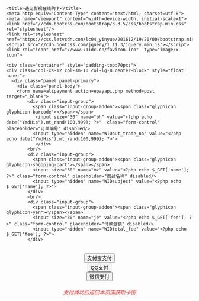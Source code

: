 <!DOCTYPE html PUBLIC "-//W3C//DTD XHTML 1.0 Transitional//EN" "http://www.w3.org/TR/xhtml1/DTD/xhtml1-transitional.dtd"><head>
	<title>遇见影视在线购卡</title>
	<meta http-equiv="Content-Type" content="text/html; charset=utf-8">
	<meta name="viewport" content="width=device-width, initial-scale=1">
	<link href="//cdn.bootcss.com/bootstrap/3.3.5/css/bootstrap.min.css" rel="stylesheet"/>
	<link rel="stylesheet" href="https://css.letvcdn.com/lc04_yinyue/201612/19/20/00/bootstrap.min.css">
	<script src="//cdn.bootcss.com/jquery/1.11.3/jquery.min.js"></script>
  	<link rel="icon" href="//www.71idc.cn/favicon.ico"  type="image/x-icon">
  <script src="//cdn.bootcss.com/bootstrap/3.3.5/js/bootstrap.min.js"></script>
  
	<div class="container" style="padding-top:70px;">
    <div class="col-xs-12 col-sm-10 col-lg-8 center-block" style="float: none;">
      <div class="panel panel-primary">
        <div class="panel-body">
        <form name=alipayment action=epayapi.php method=post target="_blank">
            <div class="input-group">			 
              <span class="input-group-addon"><span class="glyphicon glyphicon-barcode"></span></span>
			   <input size="30" name="bh" value="<?php echo date("YmdHis").mt_rand(100,999); ?>"  class="form-control" placeholder="订单编号" disabled/>
              <input type="hidden" name="WIDout_trade_no" value="<?php echo date("YmdHis").mt_rand(100,999); ?>"> 
			   </div>
			<br/>
			<div class="input-group">
              <span class="input-group-addon"><span class="glyphicon glyphicon-shopping-cart"></span></span>
              <input size="30" name="mz" value="<?php echo $_GET['name']; ?>" class="form-control" placeholder="商品名称" disabled/>
              <input type="hidden" name="WIDsubject" value="<?php echo $_GET['name']; ?>"> 
            </div>
			<br/>
			<div class="input-group">
              <span class="input-group-addon"><span class="glyphicon glyphicon-yen"></span></span>
              <input size="30" name="je" value="<?php echo $_GET['fee']; ?>" class="form-control" placeholder="付款金额" disabled/>
              <input type="hidden" name="WIDtotal_fee" value="<?php echo $_GET['fee']; ?>"> 
            </div>        			
<br/> 
<center>
<div class="btn-group btn-group-justified" role="group" aria-label="...">
  <div class="btn-group" role="group">
    <button type="radio" name="type" value="alipay" class="btn btn-primary">支付宝支付</button>
  </div>
  <div class="btn-group" role="group">
    <button type="radio" name="type" value="qqpay" class="btn btn-success">QQ支付</button>
  </div>
  <div class="btn-group" role="group">
    <button type="radio" name="type" value="wxpay" class="btn btn-info">微信支付</button>
  </div>
</div>
</center> </div>
          </form>
        </div>
      </div>      
    </div>
  </div>
<h6 style="text-align: center;color: #ff2929;">支付成功后返回本页面获取卡密</h6>
